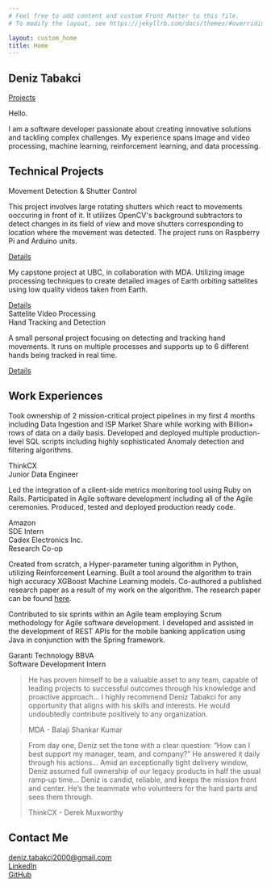 ```yaml
---
# Feel free to add content and custom Front Matter to this file.
# To modify the layout, see https://jekyllrb.com/docs/themes/#overriding-theme-defaults

layout: custom_home
title: Home
---
```


<!-- Section 1: Introduction -->
<section class="introduction">
  <div class="intro-left">
    <div class="name">
      <h1>Deniz Tabakci</h1>
    </div>
  </div>
  <div class="intro-right">
    <div class="bar">
      <a href="{{ '/Projects' | relative_url }}" class="button">Projects</a>
    </div>
    <div class="intro-title">
      <p>Hello.</p>
    </div>
    <div class="intro-text">
      <p>I am a software developer passionate about creating innovative solutions and tackling complex challenges. My experience spans image and video processing, machine learning, reinforcement learning, and data processing.</p>
    </div>
  </div>
</section>

<!-- Section 2: Projects -->
<section class="projects">
  <div class="title">
    <h1>Technical Projects</h1>
  </div>
  <div class="project-row">
    <div class="project-block project-block-left">
      <div class="project-title">Movement Detection & Shutter Control</div>
    </div>
    <div class="project-description project-description-left">
        <p>This project involves large rotating shutters which react to movements ooccuring in front of it. It utilizes OpenCV's background subtractors to detect changes in its field of view and move shutters corresponding to location where the movement was detected. The project runs on Raspberry Pi and Arduino units.</p>
        <a href="{{ '/projects#shutter' | relative_url }}" class="details-button">Details</a>
    </div>
  </div>
  <div class="project-row">
    <div class="project-description project-description-right">
        <p>My capstone project at UBC, in collaboration with MDA. Utilizing image processing techniques to create detailed images of Earth orbiting sattelites using low quality videos taken from Earth. </p>
        <a href="{{ '/projects#sat' | relative_url }}" class="details-button">Details</a>
    </div>
    <div class="project-block project-block-right">
      <div class="project-title">Sattelite Video Processing</div>
    </div>
  </div>
  <div class="project-row">
    <div class="project-block project-block-left">
      <div class="project-title">Hand Tracking and Detection</div>
    </div>
    <div class="project-description project-description-left">
        <p>A small personal project focusing on detecting and tracking hand movements. It runs on multiple processes and supports up to 6 different hands being tracked in real time.</p>
        <a href="{{ '/projects#hand' | relative_url }}" class="details-button">Details</a>
    </div>
  </div>
</section>

<!-- Section 3: Work Experience -->
<section class="work">
  <div class="title">
    <h2>Work Experiences</h2>
  </div>
  </div>
  <div class="work-row">
    <div class="work-description project-description-left">
        <p>Took ownership of 2 mission-critical project pipelines in my first 4 months including Data Ingestion and ISP Market Share while working with Billion+ rows of data on a daily basis. Developed and deployed multiple production-level SQL scripts including highly sophisticated Anomaly detection and filtering algorithms.</p>
    </div>
    <div class="work-block project-block-left">
      <div class="work-title">ThinkCX</div>
      <div class="work-subtitle">Junior Data Engineer</div>
    </div>
  </div>
  <div class="work-row">
    <div class="work-description project-description-right">
        <p>Led the integration of a client-side metrics monitoring tool using Ruby on Rails. Participated in Agile software development including all of the Agile ceremonies. Produced, tested and deployed production ready code. </p>
    </div>
    <div class="work-block project-block-right">
      <div class="work-title">Amazon</div>
      <div class="work-subtitle">SDE Intern</div>
    </div>
  </div>
  <div class="work-row">
    <div class="work-block project-block-left">
      <div class="work-title">Cadex Electronics Inc.</div>
      <div class="work-subtitle">Research Co-op</div>
    </div>
    <div class="work-description project-description-left">
        <p>Created from scratch, a Hyper-parameter tuning algorithm in Python, utilizing Reinforcement Learning. Built a tool around the algorithm to train high accuracy XGBoost Machine Learning models. Co-authored a published research paper as a result of my work on the algorithm. The research paper can be found <a href="https://ieeexplore.ieee.org/document/10194065" target="_blank">here</a>.</p>
    </div>
  </div>
    <div class="work-row">
    <div class="work-description project-description-right">
        <p>Contributed to six sprints within an Agile team employing Scrum methodology for Agile software development. I developed and assisted in the development of REST APIs for the mobile banking application using Java in conjunction with the Spring framework. </p>
    </div>
    <div class="work-block project-block-right">
      <div class="work-title">Garanti Technology BBVA</div>
      <div class="work-subtitle">Software Development Intern</div>
    </div>
  </div>
</section>
<!-- Section 4: Quotes -->
<section class="quotes">
<blockquote>
    <p>He has proven himself to be a valuable asset to any team, capable of leading projects to successful outcomes through his knowledge and proactive approach... I highly recommend Deniz Tabakci for any opportunity that aligns with his skills and interests. He would undoubtedly contribute positively to any organization.</p>
    <div class="author">MDA - Balaji Shankar Kumar</div>
</blockquote>
<blockquote>
    <p>From day one, Deniz set the tone with a clear question: “How can I best support my manager, team, and company?” He answered it daily through his actions... Amid an exceptionally tight delivery window, Deniz assumed full ownership of our legacy products in half the usual ramp‑up time... Deniz is candid, reliable, and keeps the mission front and center. He’s the teammate who volunteers for the hard parts and sees them through.</p>
    <div class="author">ThinkCX - Derek Muxworthy</div>
</blockquote>
<!-- Add more quotes as needed -->
</section>

<!-- Section 5: Contact -->
<div class="contact">
  <h2>Contact Me</h2>
  <div class="contact-info">
    <div class="contact-item">
      <i class="fa fa-envelope" aria-hidden="true"></i><a href="mailto:deniz.tabakci2000@gmail.com">deniz.tabakci2000@gmail.com</a>
    </div>
    <div class="contact-item">
      <i class="fa-brands fa-linkedin" aria-hidden="true"></i><a href="https://www.linkedin.com/in/deniz-tabakci/" target="_blank">LinkedIn</a>
    </div>
    <div class="contact-item">
      <i class="fa-brands fa-github" aria-hidden="true"></i><a href="https://github.com/deniztab" target="_blank">GitHub</a>
    </div>
  </div>
</div>
